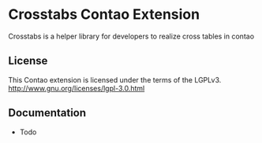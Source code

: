 Crosstabs Contao Extension
==========================

Crosstabs is a helper library for developers to realize cross tables in contao

License
-------

This Contao extension is licensed under the terms of the LGPLv3.
http://www.gnu.org/licenses/lgpl-3.0.html

Documentation
-------------

- Todo